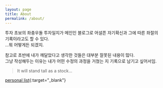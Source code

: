 ```yaml
---
layout: page
title: About
permalink: /about/
---
```


투자 초보의 좌충우돌 투자일지가 메인인 블로그로
어설픈 자기확신과 그에 따른 좌절의 기록이라고도 할 수 있다.  
...뭐 어떻게든 되겠지.   

참고로 초반에 내가 깨달았다고 생각한 것들은 대부분 잘못된 내용이 많다.    
그냥 작성해두는 이유는 내가 어떤 수정의 과정을 거쳤는 지 기록으로 남기고 싶어서임.     

> It will stand tall as a stock...

[personal list](http://chungchoon98.com){:target="_blank"}

<!--
You can find the source code for Minima at GitHub:
[jekyll][jekyll-organization] /
[minima](https://github.com/jekyll/minima)

You can find the source code for Jekyll at GitHub:
[jekyll][jekyll-organization] /
[jekyll](https://github.com/jekyll/jekyll)


[jekyll-organization]: https://github.com/jekyll
-->
